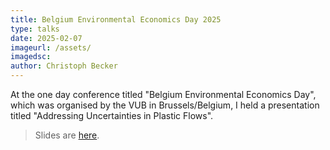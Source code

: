 ```yaml
---
title: Belgium Environmental Economics Day 2025
type: talks
date: 2025-02-07
imageurl: /assets/
imagedsc:    
author: Christoph Becker
---
```



At the one day conference titled "Belgium Environmental Economics Day", which was organised by the VUB in Brussels/Belgium, I held a presentation titled "Addressing Uncertainties in Plastic Flows".

> Slides are [here](/assets/talks/talks_BEED25.pdf).


